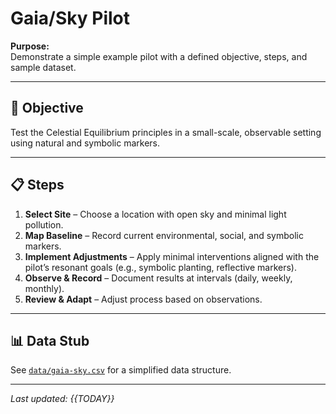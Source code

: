 # Gaia/Sky Pilot

**Purpose:**  
Demonstrate a simple example pilot with a defined objective, steps, and sample dataset.

---

## 🎯 Objective

Test the Celestial Equilibrium principles in a small-scale, observable setting using natural and symbolic markers.

---

## 📋 Steps

1. **Select Site** – Choose a location with open sky and minimal light pollution.
2. **Map Baseline** – Record current environmental, social, and symbolic markers.
3. **Implement Adjustments** – Apply minimal interventions aligned with the pilot’s resonant goals (e.g., symbolic planting, reflective markers).
4. **Observe & Record** – Document results at intervals (daily, weekly, monthly).
5. **Review & Adapt** – Adjust process based on observations.

---

## 📊 Data Stub

See [`data/gaia-sky.csv`](../data/gaia-sky.csv) for a simplified data structure.

---

_Last updated: {{TODAY}}_
